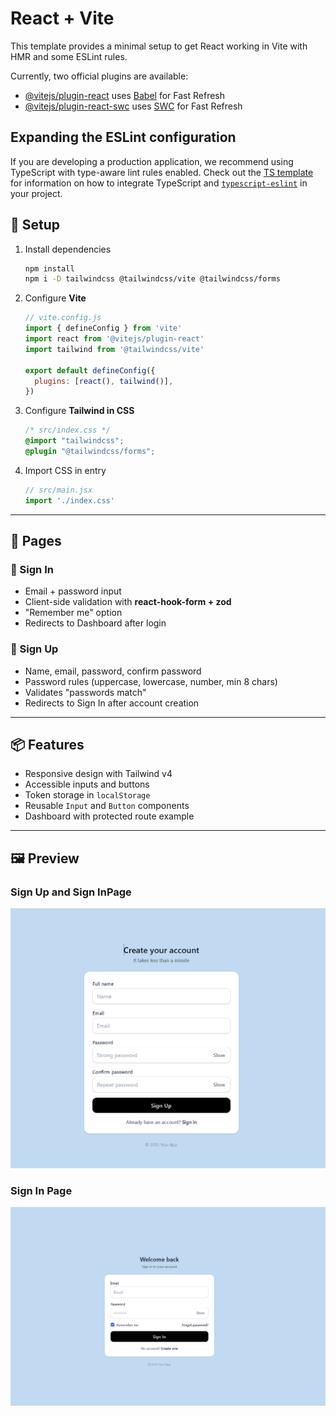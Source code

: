 # React + Vite

This template provides a minimal setup to get React working in Vite with HMR and some ESLint rules.

Currently, two official plugins are available:

- [@vitejs/plugin-react](https://github.com/vitejs/vite-plugin-react/blob/main/packages/plugin-react) uses [Babel](https://babeljs.io/) for Fast Refresh
- [@vitejs/plugin-react-swc](https://github.com/vitejs/vite-plugin-react/blob/main/packages/plugin-react-swc) uses [SWC](https://swc.rs/) for Fast Refresh

## Expanding the ESLint configuration

If you are developing a production application, we recommend using TypeScript with type-aware lint rules enabled. Check out the [TS template](https://github.com/vitejs/vite/tree/main/packages/create-vite/template-react-ts) for information on how to integrate TypeScript and [`typescript-eslint`](https://typescript-eslint.io) in your project.


## 🚀 Setup

1. Install dependencies
   ```bash
   npm install
   npm i -D tailwindcss @tailwindcss/vite @tailwindcss/forms
   ```

2. Configure **Vite**
   ```js
   // vite.config.js
   import { defineConfig } from 'vite'
   import react from '@vitejs/plugin-react'
   import tailwind from '@tailwindcss/vite'

   export default defineConfig({
     plugins: [react(), tailwind()],
   })
   ```

3. Configure **Tailwind in CSS**
   ```css
   /* src/index.css */
   @import "tailwindcss";
   @plugin "@tailwindcss/forms";
   ```

4. Import CSS in entry
   ```jsx
   // src/main.jsx
   import './index.css'
   ```

---

## 📄 Pages

### 🔑 Sign In
- Email + password input  
- Client-side validation with **react-hook-form + zod**  
- "Remember me" option  
- Redirects to Dashboard after login  

### 📝 Sign Up
- Name, email, password, confirm password  
- Password rules (uppercase, lowercase, number, min 8 chars)  
- Validates "passwords match"  
- Redirects to Sign In after account creation  

---

## 📦 Features
- Responsive design with Tailwind v4  
- Accessible inputs and buttons  
- Token storage in `localStorage`  
- Reusable `Input` and `Button` components  
- Dashboard with protected route example  

---

## 🖼️ Preview

### Sign Up and Sign InPage
![Sign Up](docs/screenshots/SignUp.png)

### Sign In Page
![Sign Ip](docs/screenshots/SignIn.png)

